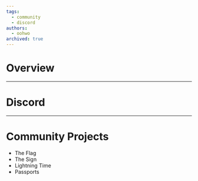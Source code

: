 ```yaml
---
tags:
  - community
  - discord
authors:
  - oohwo
archived: true
---
```

# Overview

-----
# Discord
-----
# Community Projects
- The Flag
- The Sign
- Lightning Time
- Passports
